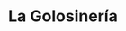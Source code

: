---
title: "La Golosinería"
url: /ciudad-autonoma-de-buenos-aires/la-golosineria/
shop: confitería
---